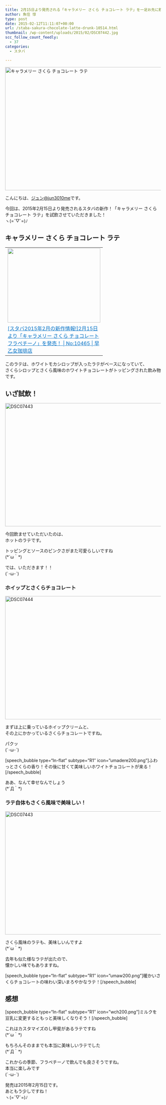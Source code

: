 ```yaml
---
title: 2月15日より発売される「キャラメリー さくら チョコレート ラテ」を一足お先に飲ませてもらいました！
author: 魚住 惇
type: post
date: 2015-02-12T11:11:07+00:00
url: /staba-sakura-chocolate-latte-drunk-10514.html
thumbnail: /wp-content/uploads/2015/02/DSC07442.jpg
scc_follow_count_feedly:
  - 37
categories:
  - スタバ

---
```

<img decoding="async" loading="lazy" src="/wp-content/uploads/2015/02/DSC07442.jpg" alt="キャラメリー さくら チョコレート ラテ" title="DSC07442.JPG" border="0" width="600" height="398" /><!--more-->

こんにちは、[ジュン@jun3010me][1]です。

今回は、2015年2月15日より発売されるスタバの新作！「キャラメリー さくら チョコレート ラテ」を試飲させていただきました！  
ヽ(=´▽\`=)ﾉ

## キャラメリー さくら チョコレート ラテ

<table border="0">
  <tr>
    <td valign="top" width="300">
      <a href="http://192.168.11.200:8000/staba-20150202-caramelsakura-10465.html" target="_blank"><img decoding="async" loading="lazy" border="0" src="http://capture.heartrails.com/300x240/shadow?http://192.168.11.200:8000/staba-20150202-caramelsakura-10465.html" alt="" width="300" height="240" /></a>
    </td>
  </tr>
  
  <tr>
    <td valign="top">
      <a style="color:#0070C5;" href="http://192.168.11.200:8000/staba-20150202-caramelsakura-10465.html" target="_blank">[スタバ2015年2月の新作情報!]2月15日より「キャラメリー さくら チョコレート フラペチーノ」を発売！ | No:10465 | 早乙女珈琲店</a><a href="http://b.hatena.ne.jp/entry/http://192.168.11.200:8000/staba-20150202-caramelsakura-10465.html" target="_blank"><img decoding="async" border="0" src="http://b.hatena.ne.jp/entry/image/http://192.168.11.200:8000/staba-20150202-caramelsakura-10465.html" alt="" /></a>
    </td>
  </tr>
</table>

このラテは、ホワイトモカシロップが入ったラテがベースになっていて、  
さくらシロップとさくら風味のホワイトチョコレートがトッピングされた飲み物です。

## いざ試飲！

<img decoding="async" loading="lazy" src="/wp-content/uploads/2015/02/DSC07443.jpg" alt="DSC07443" title="DSC07443.JPG" border="0" width="600" height="398" />  
  
今回飲ませていただいたのは、  
ホットのラテです。

トッピングとソースのピンクさがまた可愛らしいですね  
(\*´ω｀\*)

では、いただきます！！  
(\`･ω･´)



### ホイップとさくらチョコレート

<img decoding="async" loading="lazy" src="/wp-content/uploads/2015/02/DSC07444.jpg" alt="DSC07444" title="DSC07444.JPG" border="0" width="600" height="398" /> 

まずは上に乗っているホイップクリームと、  
その上にかかっているさくらチョコレートですね。

パクッ  
(\`･ω･´)

[speech\_bubble type=“In-flat&#8221; subtype=&#8221;R1&#8243; icon=&#8221;umadere200.png&#8221;]ふわっとさくらの香り！その後に甘くて美味しいホワイトチョコレートが来る！[/speech\_bubble]

ああ、なんて幸せなんでしょう  
(\*´Д｀\*)

### ラテ自体もさくら風味で美味しい！

<img decoding="async" loading="lazy" src="/wp-content/uploads/2015/02/DSC07443.jpg" alt="DSC07443" title="DSC07443.JPG" border="0" width="600" height="398" /> 

さくら風味のラテも、美味しいんですよ  
(\*´ω｀\*)

去年も似た様なラテが出たので、  
懐かしい味でもありますね。

[speech\_bubble type=“In-flat&#8221; subtype=&#8221;R1&#8243; icon=&#8221;umaw200.png&#8221;]暖かいさくらチョコレートの味わい深いまろやかなラテ！[/speech\_bubble]

## 感想

[speech\_bubble type=“In-flat&#8221; subtype=&#8221;R1&#8243; icon=&#8221;wch200.png&#8221;]ミルクを豆乳に変更するともっと美味しくなりそう！[/speech\_bubble]

これはカスタマイズのし甲斐があるラテですね  
(\*´ω｀\*)

もちろんそのままでも本当に美味しいラテでした  
(\*´Д｀\*)

これからの季節、フラペチーノで飲んでも良さそうですね。  
本当に楽しみです  
(\`･ω･´)

発売は2015年2月15日です。  
あともう少しですね！  
ヽ(=´▽\`=)ﾉ

 [1]: https://twitter.com/jun3010me